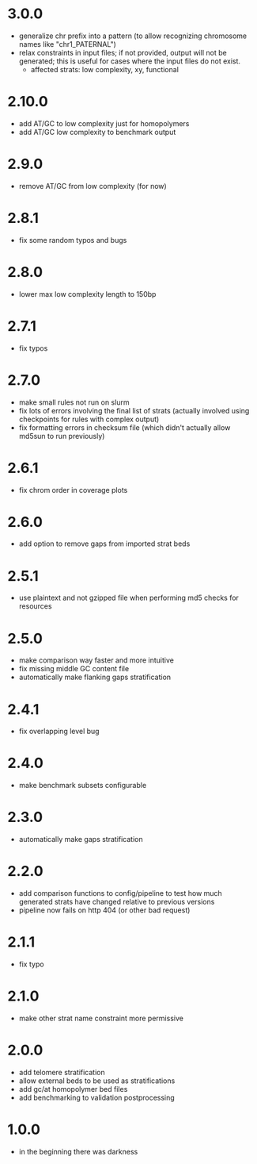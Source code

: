 # 3.0.0

- generalize chr prefix into a pattern (to allow recognizing chromosome names
  like "chr1_PATERNAL")
- relax constraints in input files; if not provided, output will not be
  generated; this is useful for cases where the input files do not exist.
  - affected strats: low complexity, xy, functional

# 2.10.0

- add AT/GC to low complexity just for homopolymers
- add AT/GC low complexity to benchmark output

# 2.9.0

- remove AT/GC from low complexity (for now)

# 2.8.1

- fix some random typos and bugs

# 2.8.0

- lower max low complexity length to 150bp

# 2.7.1

- fix typos

# 2.7.0

- make small rules not run on slurm
- fix lots of errors involving the final list of strats (actually involved using
  checkpoints for rules with complex output)
- fix formatting errors in checksum file (which didn't actually allow md5sun to
  run previously)

# 2.6.1

- fix chrom order in coverage plots

# 2.6.0

- add option to remove gaps from imported strat beds

# 2.5.1

- use plaintext and not gzipped file when performing md5 checks for resources

# 2.5.0

- make comparison way faster and more intuitive
- fix missing middle GC content file
- automatically make flanking gaps stratification

# 2.4.1

- fix overlapping level bug

# 2.4.0

- make benchmark subsets configurable

# 2.3.0

- automatically make gaps stratification

# 2.2.0

- add comparison functions to config/pipeline to test how much generated
  strats have changed relative to previous versions
- pipeline now fails on http 404 (or other bad request)

# 2.1.1

- fix typo

# 2.1.0

- make other strat name constraint more permissive

# 2.0.0

- add telomere stratification
- allow external beds to be used as stratifications
- add gc/at homopolymer bed files
- add benchmarking to validation postprocessing

# 1.0.0

- in the beginning there was darkness
